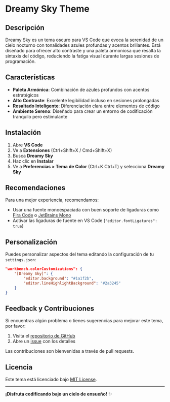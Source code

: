 # Dreamy Sky Theme

## Descripción

Dreamy Sky es un tema oscuro para VS Code que evoca la serenidad de un cielo nocturno con tonalidades azules profundas y acentos brillantes. Está diseñado para ofrecer alto contraste y una paleta armoniosa que resalta la sintaxis del código, reduciendo la fatiga visual durante largas sesiones de programación.

## Características

- **Paleta Armónica**: Combinación de azules profundos con acentos estratégicos
- **Alto Contraste**: Excelente legibilidad incluso en sesiones prolongadas
- **Resaltado Inteligente**: Diferenciación clara entre elementos de código
- **Ambiente Sereno**: Diseñado para crear un entorno de codificación tranquilo pero estimulante

## Instalación

1. Abre **VS Code**
2. Ve a **Extensiones** (Ctrl+Shift+X / Cmd+Shift+X)
3. Busca **Dreamy Sky**
4. Haz clic en **Instalar**
5. Ve a **Preferencias > Tema de Color** (Ctrl+K Ctrl+T) y selecciona **Dreamy Sky**

## Recomendaciones

Para una mejor experiencia, recomendamos:

- Usar una fuente monoespaciada con buen soporte de ligaduras como [Fira Code](https://github.com/tonsky/FiraCode) o [JetBrains Mono](https://www.jetbrains.com/lp/mono/)
- Activar las ligaduras de fuente en VS Code (`"editor.fontLigatures": true`)

## Personalización

Puedes personalizar aspectos del tema editando la configuración de tu `settings.json`:

```json
"workbench.colorCustomizations": {
    "[Dreamy Sky]": {
        "editor.background": "#1a1f2b",
        "editor.lineHighlightBackground": "#2a3245"
    }
}
```

## Feedback y Contribuciones

Si encuentras algún problema o tienes sugerencias para mejorar este tema, por favor:

1. Visita el [repositorio de GitHub](https://github.com/salazarweb/dreamysky)
2. Abre un [issue](https://github.com/salazarweb/dreamysky/issues) con los detalles

Las contribuciones son bienvenidas a través de pull requests.

## Licencia

Este tema está licenciado bajo [MIT License](LICENSE).

---

**¡Disfruta codificando bajo un cielo de ensueño!** ✨
